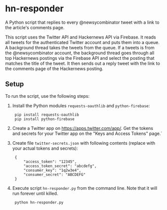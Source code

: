 # hn-responder
A Python script that replies to every @newsycombinator tweet with a link to the article's comments page.

This script uses the Twitter API and Hackernews API via Firebase. It reads all tweets for the authenticated Twitter account and puts them into a queue. A background thread takes the tweets from the queue. If a tweets is from the @newsycombinator account, the background thread goes through all top Hackernews postings via the Firebase API and select the posting that matches the title of the tweet. It then sends out a reply tweet with the link to the comments page of the Hackernews posting.

## Setup

To run the script, use the following steps:

1. Install the Python modules `requests-oauthlib` and `python-firebase`:

        pip install requests-oauthlib
        pip install python-firebase

1. Create a Twitter app on https://apps.twitter.com/app/.  Get the tokens and secrets for your Twitter app on the "Keys and Access Tokens" page.́
1. Create file `twitter-secrets.json` with following contents (replace with your actual tokens and secrets):

        {
            "access_token": "12345",
            "access_token_secret": "abcdefg",
            "consumer_key": "1q2w3e4",
            "consumer_secret": "ABCDEFG"
        }
1. Execute script `hn-responder.py` from the command line. Note that it will run forever until killed.

        python hn-responder.py
